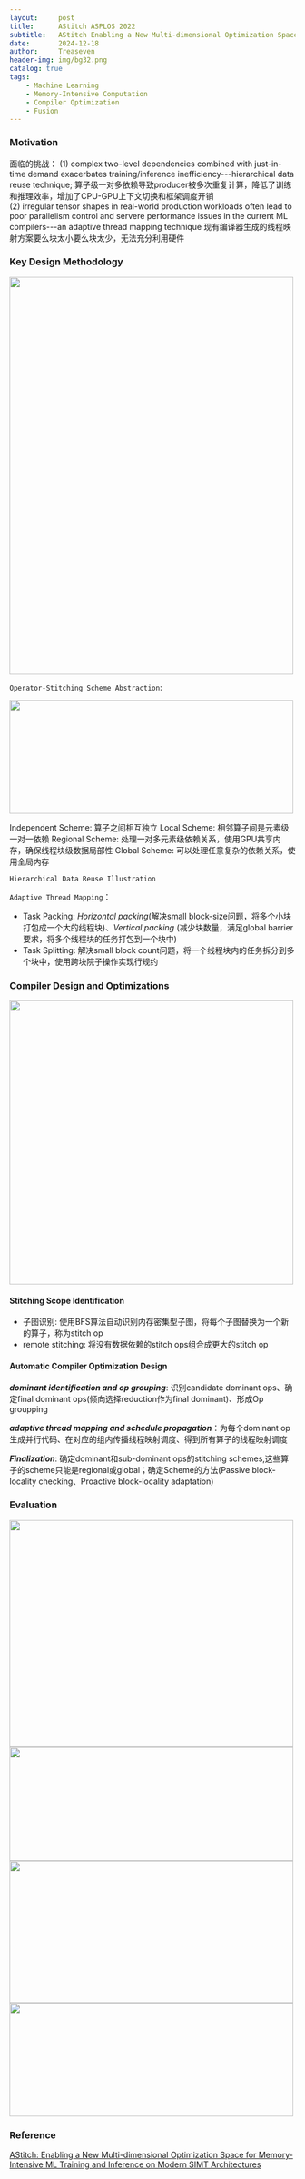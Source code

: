 ```yaml
---
layout:     post
title:      AStitch ASPLOS 2022
subtitle:   AStitch Enabling a New Multi-dimensional Optimization Space for Memory-intensive ML Training and Inference on Modern SIMT Architectures
date:       2024-12-18
author:     Treaseven
header-img: img/bg32.png
catalog: true
tags:
    - Machine Learning
    - Memory-Intensive Computation
    - Compiler Optimization
    - Fusion
---
```


### Motivation
面临的挑战：
(1) complex two-level dependencies combined with just-in-time demand exacerbates training/inference inefficiency---hierarchical data reuse technique; 算子级一对多依赖导致producer被多次重复计算，降低了训练和推理效率，增加了CPU-GPU上下文切换和框架调度开销 <br>
(2) irregular tensor shapes in real-world production workloads often lead to poor parallelism control and servere performance issues in the current ML compilers---an adaptive thread mapping technique 现有编译器生成的线程映射方案要么块太小要么块太少，无法充分利用硬件


### Key Design Methodology


<img width="500" height="700" src="/img/post-astitch-scheme.png">

```Operator-Stitching Scheme Abstraction```:

<img width="500" height="200" src="/img/post-astitch-stitching-scheme.png">

Independent Scheme: 算子之间相互独立
Local Scheme: 相邻算子间是元素级一对一依赖
Regional Scheme: 处理一对多元素级依赖关系，使用GPU共享内存，确保线程块级数据局部性
Global Scheme: 可以处理任意复杂的依赖关系，使用全局内存

```Hierarchical Data Reuse Illustration```

```Adaptive Thread Mapping```：
- Task Packing: *Horizontal packing*(解决small block-size问题，将多个小块打包成一个大的线程块)、*Vertical packing* (减少块数量，满足global barrier要求，将多个线程块的任务打包到一个块中)
- Task Splitting: 解决small block count问题，将一个线程块内的任务拆分到多个块中，使用跨块院子操作实现行规约

### Compiler Design and Optimizations

<img width="500" height="500" src="/img/post-astitch-schedule.png">

#### Stitching Scope Identification

- 子图识别: 使用BFS算法自动识别内存密集型子图，将每个子图替换为一个新的算子，称为stitch op
- remote stitching: 将没有数据依赖的stitch ops组合成更大的stitch op

#### Automatic Compiler Optimization Design

***dominant identification and op grouping***: 识别candidate dominant ops、确定final dominant ops(倾向选择reduction作为final dominant)、形成Op groupping

***adaptive thread mapping and schedule propagation***：为每个dominant op生成并行代码、在对应的组内传播线程映射调度、得到所有算子的线程映射调度

***Finalization***: 确定dominant和sub-dominant ops的stitching schemes,这些算子的scheme只能是regional或global；确定Scheme的方法(Passive block-locality checking、Proactive block-locality adaptation)

### Evaluation

<img width="500" height="400" src="/img/post-astitch-end-performance.png">


<img width="500" height="200" src="/img/post-astitch-inference.png">


<img width="500" height="250" src="/img/post-astitch-performance-breakdown.png">


<img width="500" height="200" src="/img/post-astitch-kernel-numbers.png">


### Reference
[AStitch: Enabling a New Multi-dimensional Optimization Space for Memory-Intensive ML Training and Inference on Modern SIMT Architectures](https://jamesthez.github.io/files/astitch-asplos22.pdf)
